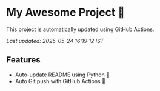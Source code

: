 # My Awesome Project 🚀

This project is automatically updated using GitHub Actions.

_Last updated: 2025-05-24 16:19:12 IST_

## Features
- Auto-update README using Python 🐍
- Auto Git push with GitHub Actions 🤖
